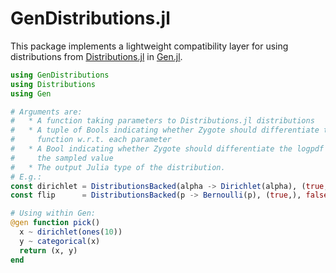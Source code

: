 # GenDistributions.jl

This package implements a lightweight compatibility layer for using
distributions from [Distributions.jl](https://github.com/JuliaStats/Distributions.jl) in 
[Gen.jl](https://github.com/probcomp/Gen).

```julia
using GenDistributions
using Distributions
using Gen

# Arguments are:
#   * A function taking parameters to Distributions.jl distributions
#   * A tuple of Bools indicating whether Zygote should differentiate the logpdf
#     function w.r.t. each parameter
#   * A Bool indicating whether Zygote should differentiate the logpdf w.r.t.
#     the sampled value
#   * The output Julia type of the distribution.
# E.g.:
const dirichlet = DistributionsBacked(alpha -> Dirichlet(alpha), (true,), true, Vector{Float64})
const flip      = DistributionsBacked(p -> Bernoulli(p), (true,), false, Bool) 

# Using within Gen:
@gen function pick()
  x ~ dirichlet(ones(10))
  y ~ categorical(x)
  return (x, y)
end
```

